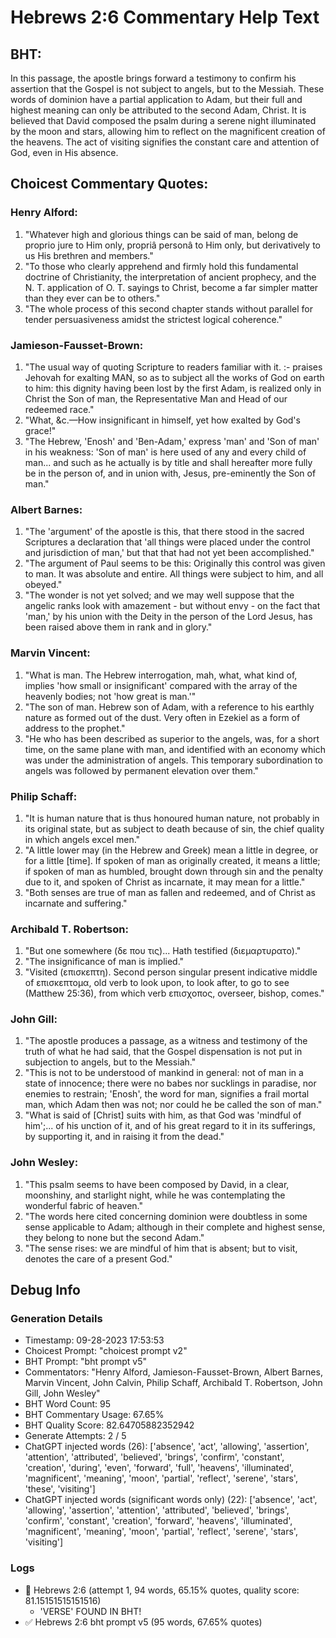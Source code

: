 # Hebrews 2:6 Commentary Help Text

## BHT:
In this passage, the apostle brings forward a testimony to confirm his assertion that the Gospel is not subject to angels, but to the Messiah. These words of dominion have a partial application to Adam, but their full and highest meaning can only be attributed to the second Adam, Christ. It is believed that David composed the psalm during a serene night illuminated by the moon and stars, allowing him to reflect on the magnificent creation of the heavens. The act of visiting signifies the constant care and attention of God, even in His absence.

## Choicest Commentary Quotes:
### Henry Alford:
1. "Whatever high and glorious things can be said of man, belong de proprio jure to Him only, propriâ personâ to Him only, but derivatively to us His brethren and members."
2. "To those who clearly apprehend and firmly hold this fundamental doctrine of Christianity, the interpretation of ancient prophecy, and the N. T. application of O. T. sayings to Christ, become a far simpler matter than they ever can be to others."
3. "The whole process of this second chapter stands without parallel for tender persuasiveness amidst the strictest logical coherence."

### Jamieson-Fausset-Brown:
1. "The usual way of quoting Scripture to readers familiar with it. :- praises Jehovah for exalting MAN, so as to subject all the works of God on earth to him: this dignity having been lost by the first Adam, is realized only in Christ the Son of man, the Representative Man and Head of our redeemed race."
2. "What, &c.—How insignificant in himself, yet how exalted by God's grace!"
3. "The Hebrew, 'Enosh' and 'Ben-Adam,' express 'man' and 'Son of man' in his weakness: 'Son of man' is here used of any and every child of man... and such as he actually is by title and shall hereafter more fully be in the person of, and in union with, Jesus, pre-eminently the Son of man."

### Albert Barnes:
1. "The 'argument' of the apostle is this, that there stood in the sacred Scriptures a declaration that 'all things were placed under the control and jurisdiction of man,' but that that had not yet been accomplished."
2. "The argument of Paul seems to be this: Originally this control was given to man. It was absolute and entire. All things were subject to him, and all obeyed."
3. "The wonder is not yet solved; and we may well suppose that the angelic ranks look with amazement - but without envy - on the fact that 'man,' by his union with the Deity in the person of the Lord Jesus, has been raised above them in rank and in glory."

### Marvin Vincent:
1. "What is man. The Hebrew interrogation, mah, what, what kind of, implies 'how small or insignificant' compared with the array of the heavenly bodies; not 'how great is man.'"
2. "The son of man. Hebrew son of Adam, with a reference to his earthly nature as formed out of the dust. Very often in Ezekiel as a form of address to the prophet."
3. "He who has been described as superior to the angels, was, for a short time, on the same plane with man, and identified with an economy which was under the administration of angels. This temporary subordination to angels was followed by permanent elevation over them."

### Philip Schaff:
1. "It is human nature that is thus honoured human nature, not probably in its original state, but as subject to death because of sin, the chief quality in which angels excel men."
2. "A little lower may (in the Hebrew and Greek) mean a little in degree, or for a little [time]. If spoken of man as originally created, it means a little; if spoken of man as humbled, brought down through sin and the penalty due to it, and spoken of Christ as incarnate, it may mean for a little."
3. "Both senses are true of man as fallen and redeemed, and of Christ as incarnate and suffering."

### Archibald T. Robertson:
1. "But one somewhere (δε που τις)... Hath testified (διεμαρτυρατο)." 
2. "The insignificance of man is implied."
3. "Visited (επισκεπτη). Second person singular present indicative middle of επισκεπτομα, old verb to look upon, to look after, to go to see (Matthew 25:36), from which verb επισχοπος, overseer, bishop, comes."

### John Gill:
1. "The apostle produces a passage, as a witness and testimony of the truth of what he had said, that the Gospel dispensation is not put in subjection to angels, but to the Messiah."
2. "This is not to be understood of mankind in general: not of man in a state of innocence; there were no babes nor sucklings in paradise, nor enemies to restrain; 'Enosh', the word for man, signifies a frail mortal man, which Adam then was not; nor could he be called the son of man."
3. "What is said of [Christ] suits with him, as that God was 'mindful of him';... of his unction of it, and of his great regard to it in its sufferings, by supporting it, and in raising it from the dead."

### John Wesley:
1. "This psalm seems to have been composed by David, in a clear, moonshiny, and starlight night, while he was contemplating the wonderful fabric of heaven."
2. "The words here cited concerning dominion were doubtless in some sense applicable to Adam; although in their complete and highest sense, they belong to none but the second Adam."
3. "The sense rises: we are mindful of him that is absent; but to visit, denotes the care of a present God."


## Debug Info
### Generation Details
- Timestamp: 09-28-2023 17:53:53
- Choicest Prompt: "choicest prompt v2"
- BHT Prompt: "bht prompt v5"
- Commentators: "Henry Alford, Jamieson-Fausset-Brown, Albert Barnes, Marvin Vincent, John Calvin, Philip Schaff, Archibald T. Robertson, John Gill, John Wesley"
- BHT Word Count: 95
- BHT Commentary Usage: 67.65%
- BHT Quality Score: 82.64705882352942
- Generate Attempts: 2 / 5
- ChatGPT injected words (26):
	['absence', 'act', 'allowing', 'assertion', 'attention', 'attributed', 'believed', 'brings', 'confirm', 'constant', 'creation', 'during', 'even', 'forward', 'full', 'heavens', 'illuminated', 'magnificent', 'meaning', 'moon', 'partial', 'reflect', 'serene', 'stars', 'these', 'visiting']
- ChatGPT injected words (significant words only) (22):
	['absence', 'act', 'allowing', 'assertion', 'attention', 'attributed', 'believed', 'brings', 'confirm', 'constant', 'creation', 'forward', 'heavens', 'illuminated', 'magnificent', 'meaning', 'moon', 'partial', 'reflect', 'serene', 'stars', 'visiting']

### Logs
- 🔄 Hebrews 2:6 (attempt 1, 94 words, 65.15% quotes, quality score: 81.15151515151516) 
	- 'VERSE' FOUND IN BHT!
- ✅ Hebrews 2:6 bht prompt v5 (95 words, 67.65% quotes)